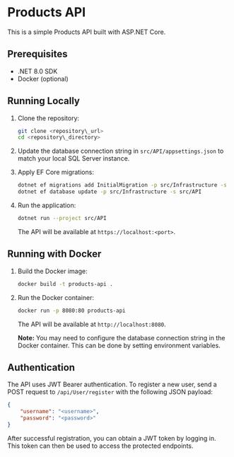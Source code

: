 # Products API

This is a simple Products API built with ASP.NET Core.

## Prerequisites

*   .NET 8.0 SDK
*   Docker (optional)

## Running Locally

1.  Clone the repository:

    ```bash
    git clone <repository\_url>
    cd <repository\_directory>
    ```

2.  Update the database connection string in `src/API/appsettings.json` to match your local SQL Server instance.

3.  Apply EF Core migrations:

    ```bash
    dotnet ef migrations add InitialMigration -p src/Infrastructure -s src/API
    dotnet ef database update -p src/Infrastructure -s src/API
    ```

4.  Run the application:

    ```bash
    dotnet run --project src/API
    ```

    The API will be available at `https://localhost:<port>`.

## Running with Docker

1.  Build the Docker image:

    ```bash
    docker build -t products-api .
    ```

2.  Run the Docker container:

    ```bash
    docker run -p 8080:80 products-api
    ```

    The API will be available at `http://localhost:8080`.

    **Note:** You may need to configure the database connection string in the Docker container. This can be done by setting environment variables.

## Authentication

The API uses JWT Bearer authentication. To register a new user, send a POST request to `/api/User/register` with the following JSON payload:

```json
{
    "username": "<username>",
    "password": "<password>"
}
```

After successful registration, you can obtain a JWT token by logging in. This token can then be used to access the protected endpoints.
